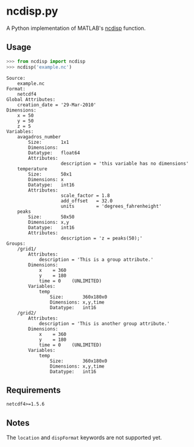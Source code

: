 # ncdisp.py
A Python implementation of MATLAB's [ncdisp](https://www.mathworks.com/help/matlab/ref/ncdisp.html) function.

## Usage

``` python
>>> from ncdisp import ncdisp
>>> ncdisp('example.nc')
```
```
Source:
	example.nc
Format:
	netcdf4
Global Attributes:
	creation_date = '29-Mar-2010'
Dimensions:
	x = 50
	y = 50
	z = 5
Variables:
	avagadros_number
		Size:       1x1
		Dimensions: 
		Datatype:   float64
		Attributes:
		            description = 'this variable has no dimensions'
	temperature
		Size:       50x1
		Dimensions: x
		Datatype:   int16
		Attributes:
		            scale_factor = 1.8
		            add_offset   = 32.0
		            units        = 'degrees_fahrenheight'
	peaks
		Size:       50x50
		Dimensions: x,y
		Datatype:   int16
		Attributes:
		            description = 'z = peaks(50);'
Groups:
	/grid1/
		Attributes:
			description = 'This is a group attribute.'
		Dimensions:
			x    = 360
			y    = 180
			time = 0	(UNLIMITED)
		Variables:
			temp
				Size:       360x180x0
				Dimensions: x,y,time
				Datatype:   int16
	/grid2/
		Attributes:
			description = 'This is another group attribute.'
		Dimensions:
			x    = 360
			y    = 180
			time = 0	(UNLIMITED)
		Variables:
			temp
				Size:       360x180x0
				Dimensions: x,y,time
				Datatype:   int16
```

## Requirements

`netcdf4>=1.5.6`

## Notes

The `location` and `dispFormat` keywords are not supported yet.
